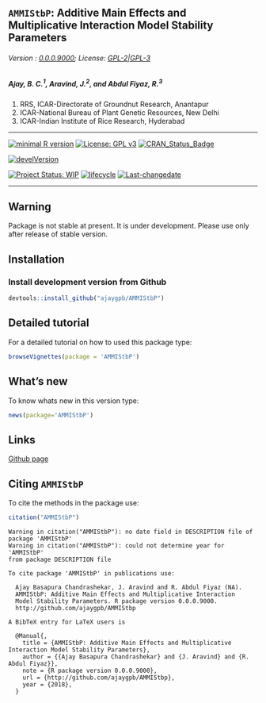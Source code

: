 
## `AMMIStbP`: Additive Main Effects and Multiplicative Interaction Model Stability Parameters

###### Version : [0.0.0.9000](https://ajaygpb.github.io/AMMIStbP/); License: [GPL-2|GPL-3](https://www.r-project.org/Licenses/)

##### *Ajay, B. C.<sup>1</sup>, Aravind, J.<sup>2</sup>, and Abdul Fiyaz, R.<sup>3</sup>*

1.  RRS, ICAR-Directorate of Groundnut Research, Anantapur
2.  ICAR-National Bureau of Plant Genetic Resources, New Delhi
3.  ICAR-Indian Institute of Rice Research, Hyderabad

-----

[![minimal R
version](https://img.shields.io/badge/R%3E%3D-3.0.2-6666ff.svg)](https://cran.r-project.org/)
[![License: GPL
v3](https://img.shields.io/badge/License-GPL%20v3-blue.svg)](https://www.gnu.org/licenses/gpl-3.0)
[![CRAN\_Status\_Badge](https://www.r-pkg.org/badges/version-last-release/AMMIStbp)](https://cran.r-project.org/package=AMMIStbp)
<!-- [![rstudio mirror downloads](https://cranlogs.r-pkg.org/badges/grand-total/AMMIStbp?color=green)](https://CRAN.R-project.org/package=AMMIStbp) -->
<!-- [![packageversion](https://img.shields.io/badge/Package%20version-0.2.3.3-orange.svg)](https://github.com/ajaygpb/AMMIStbp) -->
[![develVersion](https://img.shields.io/badge/devel%20version-0.0.0.9000-orange.svg)](https://github.com/ajaygpb/AMMIStbp)
<!-- [![GitHub Download Count](https://github-basic-badges.herokuapp.com/downloads/ajaygpb/AMMIStbp/total.svg)] -->
[![Project Status:
WIP](http://www.repostatus.org/badges/latest/wip.svg)](http://www.repostatus.org/#wip)
[![lifecycle](https://img.shields.io/badge/lifecycle-experimental-orange.svg)](https://www.tidyverse.org/lifecycle/#experimental)
[![Last-changedate](https://img.shields.io/badge/last%20change-2018--07--12-yellowgreen.svg)](/commits/master)
<!-- [![Rdoc](http://www.rdocumentation.org/badges/version/AMMIStbp)](http://www.rdocumentation.org/packages/AMMIStbp) -->
<!-- [![Zenodo DOI](https://zenodo.org/badge/DOI/10.5281/zenodo.841963.svg)](https://doi.org/10.5281/zenodo.841963) -->
<!-- [![Analytics](https://pro-pulsar-193905.appspot.com/UA-116683292-1/welcome-page)](https://github.com/ajaygpb/google-analytics-beacon) -->

-----

## Warning

Package is not stable at present. It is under development. Please use
only after release of stable version.

## Installation

### Install development version from Github

``` r
devtools::install_github("ajaygpb/AMMIStbP")
```

## Detailed tutorial

For a detailed tutorial on how to used this package type:

``` r
browseVignettes(package = 'AMMIStbP')
```

## What’s new

To know whats new in this version type:

``` r
news(package='AMMIStbP')
```

## Links

<!-- [CRAN page](https://cran.r-project.org/package=AMMIStbP) -->

[Github page](https://github.com/ajaygpb/AMMIStbP)

<!-- [Github website](https://ajaygpb.github.io/AMMIStbP/) -->

<!-- [Zenodo DOI](https://doi.org/10.5281/zenodo.1310011) -->

## Citing `AMMIStbP`

To cite the methods in the package
    use:

``` r
citation("AMMIStbP")
```

    Warning in citation("AMMIStbP"): no date field in DESCRIPTION file of
    package 'AMMIStbP'
    Warning in citation("AMMIStbP"): could not determine year for 'AMMIStbP'
    from package DESCRIPTION file
    
    To cite package 'AMMIStbP' in publications use:
    
      Ajay Basapura Chandrashekar, J. Aravind and R. Abdul Fiyaz (NA).
      AMMIStbP: Additive Main Effects and Multiplicative Interaction
      Model Stability Parameters. R package version 0.0.0.9000.
      http://github.com/ajaygpb/AMMIStbp
    
    A BibTeX entry for LaTeX users is
    
      @Manual{,
        title = {AMMIStbP: Additive Main Effects and Multiplicative Interaction Model Stability Parameters},
        author = {{Ajay Basapura Chandrashekar} and {J. Aravind} and {R. Abdul Fiyaz}},
        note = {R package version 0.0.0.9000},
        url = {http://github.com/ajaygpb/AMMIStbp},
        year = {2018},
      }
